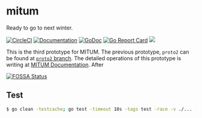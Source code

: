 # mitum

Ready to go to next winter.

[![CircleCI](https://img.shields.io/circleci/project/github/spikeekips/mitum/proto3.svg?style=flat-square&logo=circleci&label=circleci&cacheSeconds=60)](https://circleci.com/gh/spikeekips/mitum/tree/proto3)
[![Documentation](https://readthedocs.org/projects/mitum-doc/badge/?version=proto3)](https://mitum-doc.readthedocs.io/en/latest/?badge=proto3)
[![GoDoc](https://godoc.org/github.com/golang/gddo?status.svg)](https://pkg.go.dev/github.com/spikeekips/mitum?tab=overview)
[![Go Report Card](https://goreportcard.com/badge/github.com/spikeekips/mitum)](https://goreportcard.com/report/github.com/spikeekips/mitum)
[![](https://tokei.rs/b1/github/spikeekips/mitum?category=lines)](https://github.com/spikeekips/mitum)

This is the third prototype for MITUM. The previous prototype, `proto2` can be found at [`proto2` branch](https://github.com/spikeekips/mitum/tree/proto1). The detailed operations of this prototype is writing at [MITUM Documentation](https://mitum-doc.readthedocs.io/en/proto3/). After

[![FOSSA Status](https://app.fossa.com/api/projects/git%2Bgithub.com%2Fspikeekips%2Fmitum.svg?type=large)](https://app.fossa.com/projects/git%2Bgithub.com%2Fspikeekips%2Fmitum?ref=badge_large)

## Test

```sh
$ go clean -testcache; go test -timeout 10s -tags test -race -v ./... -run .
```
